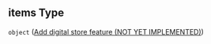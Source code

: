 ## items Type

`object` ([Add digital store feature (NOT YET IMPLEMENTED)](generic-properties-root-add-digital-store-feature-properties-add-digital-store-add-digital-store-feature-not-yet-implemented.md))

